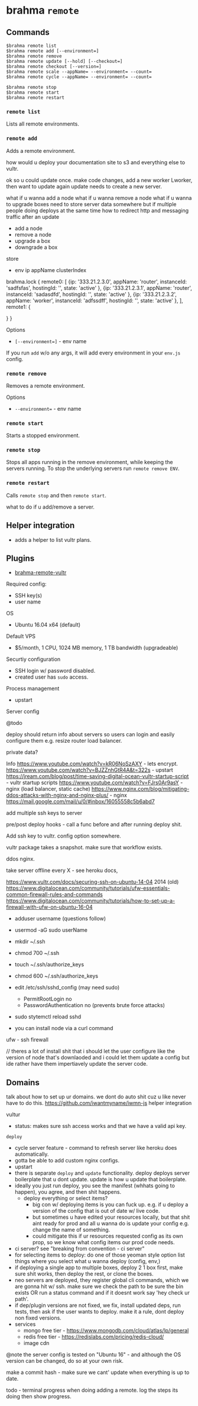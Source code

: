 # brahma `remote`

## Commands
```
$brahma remote list
$brahma remote add [--environment=]
$brahma remote remove
$brahma remote update [--hold] [--checkout=]
$brahma remote checkout [--version=]
$brahma remote scale --appName= --environment= --count=
$brahma remote cycle --appName= --environment= --count=

$brahma remote stop
$brahma remote start
$brahma remote restart
```

### `remote list`
Lists all remote environments.

### `remote add`
Adds a remote environment.


how would u deploy your documentation site to s3 and everything else to vultr.

ok so u could update once.
make code changes, add a new worker Lworker, then want to update again
update needs to create a new server.

what if u wanna add a node
what if u wanna remove a node
what if u wanna to upgrade boxes
need to store server data somewhere but if multiple people doing deploys at the same time
how to redirect http and messaging traffic after an update
- add a node
- remove a node
- upgrade a box
- downgrade a box

store
- env ip appName clusterIndex

brahma.lock {
  remote0: [
    {ip: '333.21.2.3.0', appName: 'router', instanceId: 'sadfsfas', hostingId: '', state: 'active' },
    {ip: '333.21.2.3.1', appName: 'router', instanceId: 'sadasdfd', hostingId: '', state: 'active' },
    {ip: '333.21.2.3.2', appName: 'worker', instanceId: 'adfssdff', hostingId: '', state: 'active' },
  ],
  remote1: {

  }
}





Options
- `[--environment=]` - env name

If you run `add` w/o any args, it will add every environment in your `env.js` config.

### `remote remove`
Removes a remote environment.

Options
- `--environment=` - env name

### `remote start`
Starts a stopped environment.

### `remote stop`
Stops all apps running in the remove environment, while keeping the servers running. To stop the underlying servers run `remote remove ENV`.

### `remote restart`
Calls `remote stop` and then `remote start`.



what to do if u add/remove a server.









## Helper integration
- adds a helper to list vultr plans.


## Plugins
- [brahma-remote-vultr](@todo)

Required config:
- SSH key(s)
- user name

OS
- Ubuntu 16.04 x64 (default)

Default VPS
- $5/month, 1 CPU, 1024 MB memory, 1 TB bandwidth (upgradeable)

Securtiy configuration
- SSH login w/ password disabled.
- created user has `sudo` access.

Process management
- upstart

Server config

@todo

deploy should return info about servers so users can login and easily configure them e.g. resize router load balancer.

private data?

Info
https://www.youtube.com/watch?v=kR06NoSzAXY - lets encrypt.
https://www.youtube.com/watch?v=BJZZnhGtR4A&t=322s - upstart
https://jream.com/blog/post/time-saving-digital-ocean-vultr-startup-script - vultr startup scripts
https://www.youtube.com/watch?v=FJrs0Ar9asY - nginx (load balancer, static cache)
https://www.nginx.com/blog/mitigating-ddos-attacks-with-nginx-and-nginx-plus/ - nginx
https://mail.google.com/mail/u/0/#inbox/16055558c5b6abd7

add multiple ssh keys to server

pre/post deploy hooks - call a func before and after running deploy shit.

Add ssh key to vultr. config option somewhere.

vultr package takes a snapshot. make sure that workflow exists.

ddos nginx.

take server offline every X - see heroku docs,

https://www.vultr.com/docs/securing-ssh-on-ubuntu-14-04 2014 (old)
https://www.digitalocean.com/community/tutorials/ufw-essentials-common-firewall-rules-and-commands
https://www.digitalocean.com/community/tutorials/how-to-set-up-a-firewall-with-ufw-on-ubuntu-16-04

- adduser username (questions follow)
- usermod -aG sudo userName
- mkdir ~/.ssh
- chmod 700 ~/.ssh
- touch ~/.ssh/authorize_keys
- chmod 600 ~/.ssh/authorize_keys
- edit /etc/ssh/sshd_config (may need sudo)
  - PermitRootLogin no
  - PasswordAuthentication no (prevents brute force attacks)
- sudo stytemctl reload sshd

- you can install node via a curl command

ufw - ssh firewall

// theres a lot of install shit that i should let the user configure like
the version of node that's downlaoded and i could let them update a config but
ide rather have them impertiavely update the server code.

## Domains
talk about how to set up ur domains. we dont do auto shit cuz u like never have to do this.
https://github.com/iwantmyname/iwmn-js helper integration



vultur
- status: makes sure ssh access works and that we have a valid api key.


`deploy`
- cycle server feature - command to refresh server like heroku does automatically.
- gotta be able to add custom nginx configs.
- upstart
- there is separate `deploy` and `update` functionality. deploy deploys server boilerplate that u dont update. update is how u update that boilerplate.
- ideally you just run deploy, you see the manifest (whhats going to happen), you agree, and then shit happens.
  - deploy everything or select items?
    - big con w/ deploying items is you can fuck up. e.g. if u deploy a version of the config that is out of date w/ live code.
    - but sometimes u have edited your resources locally, but that shit aint ready for prod and all u wanna do is update your config e.g. change the name of something.
    - could mitigate this if ur resources requested config as its own prop, so we know what config items our prod code needs.
- ci server? see "breaking from convention - ci server"
- for selecting items to deploy: do one of those yeoman style option list things where you select what u wanna deploy (config, env,)
- if deploying a single app to multiple boxes, deploy 2 1 box first, make sure shit works, then deploy the rest, or clone the boxes.
- neo servers are deployed, they register global cli commands, which we are gonna hit w/ ssh. make sure we check the path to be sure the bin exists OR run a status command and if it doesnt work say 'hey check ur path'.
- if dep/plugin versions are not fixed, we fix, install updated deps, run tests, then ask if the user wants to deploy. make it a rule, dont deploy non fixed versions.
- services
  - mongo free tier - https://www.mongodb.com/cloud/atlas/lp/general
  - redis free tier - https://redislabs.com/pricing/redis-cloud/
  - image cdn

@note
the server config is tested on "Ubuntu 16" - and although the OS version can be changed, do so at your own risk.

make a commit hash - make sure we cant' update when everything is up to date.


todo - terminal progress when doing adding a remote. log the steps its doing then show progress.
